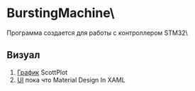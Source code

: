 # BurstingMachine\
Программа создается для работы с контроллером STM32\
## Визуал ##
1. [График](https://scottplot.net/cookbook/4.1/) ScottPlot
2. [UI](http://materialdesigninxaml.net/) пока что Material Design In XAML
